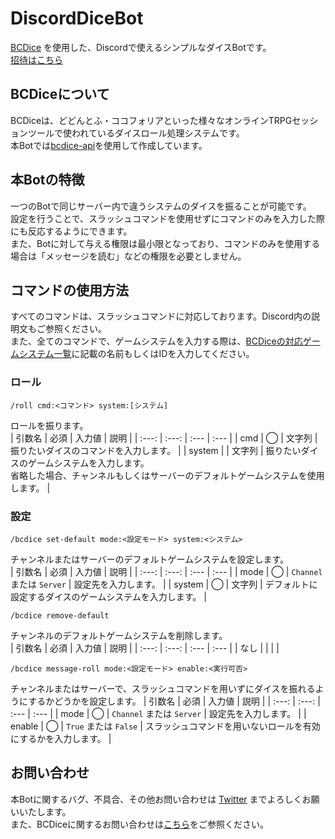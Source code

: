 # DiscordDiceBot
[BCDice](https://github.com/bcdice/BCDice) を使用した、Discordで使えるシンプルなダイスBotです。  
[招待はこちら](https://discord.com/api/oauth2/authorize?client_id=1115925860780867624&permissions=274877910016&scope=bot)  


## BCDiceについて
BCDiceは、どどんとふ・ココフォリアといった様々なオンラインTRPGセッションツールで使われているダイスロール処理システムです。  
本Botでは[bcdice-api](https://github.com/bcdice/bcdice-api)を使用して作成しています。  


## 本Botの特徴
一つのBotで同じサーバー内で違うシステムのダイスを振ることが可能です。  
設定を行うことで、スラッシュコマンドを使用せずにコマンドのみを入力した際にも反応するようにできます。  
また、Botに対して与える権限は最小限となっており、コマンドのみを使用する場合は「メッセージを読む」などの権限を必要としません。  


## コマンドの使用方法
すべてのコマンドは、スラッシュコマンドに対応しております。Discord内の説明文もご参照ください。  
また、全てのコマンドで、ゲームシステムを入力する際は、[BCDiceの対応ゲームシステム一覧](https://bcdice.org/systems/)に記載の名前もしくはIDを入力してください。  

### ロール
```
/roll cmd:<コマンド> system:[システム]
```
ロールを振ります。  
|  引数名  |  必須  |  入力値  |  説明  |
| :---: | :---: |  :---  |  :---  |
|  cmd  |  ◯  |  文字列  |  振りたいダイスのコマンドを入力します。  |
|  system  |    |  文字列  |  振りたいダイスのゲームシステムを入力します。<br>省略した場合、チャンネルもしくはサーバーのデフォルトゲームシステムを使用します。  |

### 設定
```
/bcdice set-default mode:<設定モード> system:<システム>
```
チャンネルまたはサーバーのデフォルトゲームシステムを設定します。  
|  引数名  |  必須  |  入力値  |  説明  |
| :---: | :---: |  :---  |  :---  |
|  mode  |  ◯  |  `Channel` または `Server`  |  設定先を入力します。  |
|  system  |  ◯  |  文字列  |  デフォルトに設定するダイスのゲームシステムを入力します。  |

```
/bcdice remove-default
```
チャンネルのデフォルトゲームシステムを削除します。  
|  引数名  |  必須  |  入力値  |  説明  |
| :---: | :---: |  :---  |  :---  |
|  なし  |  |  |  |

```
/bcdice message-roll mode:<設定モード> enable:<実行可否>
```
チャンネルまたはサーバーで、スラッシュコマンドを用いずにダイスを振れるようにするかどうかを設定します。
|  引数名  |  必須  |  入力値  |  説明  |
| :---: | :---: |  :---  |  :---  |
|  mode  |  ◯  |  `Channel` または `Server`  |  設定先を入力します。  |
|  enable  |  ◯  |  `True` または `False`  |  スラッシュコマンドを用いないロールを有効にするかを入力します。  |


## お問い合わせ
本Botに関するバグ、不具合、その他お問い合わせは [Twitter](https://twitter.com/chromeru0312) までよろしくお願いいたします。  
また、BCDiceに関するお問い合わせは[こちら](https://github.com/bcdice/BCDice#%E3%83%90%E3%82%B0%E5%A0%B1%E5%91%8A%E3%82%84%E6%A9%9F%E8%83%BD%E8%A6%81%E6%9C%9B)をご参照ください。  
